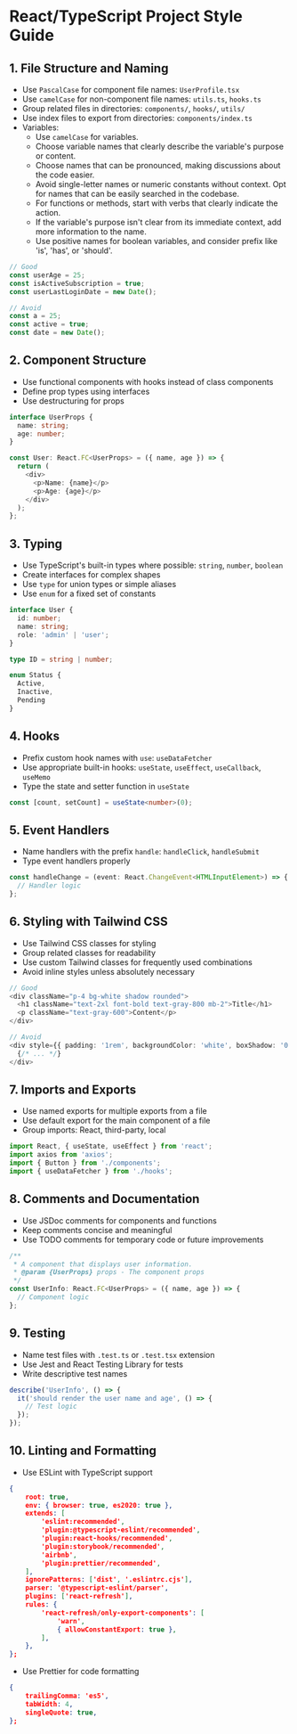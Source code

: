 # React/TypeScript Project Style Guide

## 1. File Structure and Naming

- Use ``PascalCase`` for component file names: `UserProfile.tsx`
- Use ``camelCase`` for non-component file names: `utils.ts`, `hooks.ts`
- Group related files in directories: `components/`, `hooks/`, `utils/`
- Use index files to export from directories: `components/index.ts`
- Variables:
	- Use ``camelCase`` for variables. 
	- Choose variable names that clearly describe the variable's purpose or content.
	- Choose names that can be pronounced, making discussions about the code easier.
	- Avoid single-letter names or numeric constants without context. Opt for names that can be easily searched in the codebase.
	- For functions or methods, start with verbs that clearly indicate the action.
	- If the variable's purpose isn't clear from its immediate context, add more information to the name.
	- Use positive names for boolean variables, and consider prefix like 'is', 'has', or 'should'.
```typescript
// Good
const userAge = 25;
const isActiveSubscription = true;
const userLastLoginDate = new Date();

// Avoid
const a = 25;
const active = true;
const date = new Date();
```

## 2. Component Structure

- Use functional components with hooks instead of class components
- Define prop types using interfaces
- Use destructuring for props

```typescript
interface UserProps {
  name: string;
  age: number;
}

const User: React.FC<UserProps> = ({ name, age }) => {
  return (
    <div>
      <p>Name: {name}</p>
      <p>Age: {age}</p>
    </div>
  );
};
```

## 3. Typing

- Use TypeScript's built-in types where possible: `string`, `number`, `boolean`
- Create interfaces for complex shapes
- Use `type` for union types or simple aliases
- Use `enum` for a fixed set of constants

```typescript
interface User {
  id: number;
  name: string;
  role: 'admin' | 'user';
}

type ID = string | number;

enum Status {
  Active,
  Inactive,
  Pending
}
```

## 4. Hooks

- Prefix custom hook names with `use`: `useDataFetcher`
- Use appropriate built-in hooks: `useState`, `useEffect`, `useCallback`, `useMemo`
- Type the state and setter function in `useState`

```typescript
const [count, setCount] = useState<number>(0);
```

## 5. Event Handlers

- Name handlers with the prefix `handle`: `handleClick`, `handleSubmit`
- Type event handlers properly

```typescript
const handleChange = (event: React.ChangeEvent<HTMLInputElement>) => {
  // Handler logic
};
```

## 6. Styling with Tailwind CSS

- Use Tailwind CSS classes for styling
- Group related classes for readability
- Use custom Tailwind classes for frequently used combinations
- Avoid inline styles unless absolutely necessary

```typescript
// Good
<div className="p-4 bg-white shadow rounded">
  <h1 className="text-2xl font-bold text-gray-800 mb-2">Title</h1>
  <p className="text-gray-600">Content</p>
</div>

// Avoid
<div style={{ padding: '1rem', backgroundColor: 'white', boxShadow: '0 1px 3px 0 rgba(0, 0, 0, 0.1)' }}>
  {/* ... */}
</div>
```

## 7. Imports and Exports

- Use named exports for multiple exports from a file
- Use default export for the main component of a file
- Group imports: React, third-party, local

```typescript
import React, { useState, useEffect } from 'react';
import axios from 'axios';
import { Button } from './components';
import { useDataFetcher } from './hooks';
```

## 8. Comments and Documentation

- Use JSDoc comments for components and functions
- Keep comments concise and meaningful
- Use TODO comments for temporary code or future improvements

```typescript
/**
 * A component that displays user information.
 * @param {UserProps} props - The component props
 */
const UserInfo: React.FC<UserProps> = ({ name, age }) => {
  // Component logic
};
```

## 9. Testing

- Name test files with `.test.ts` or `.test.tsx` extension
- Use Jest and React Testing Library for tests
- Write descriptive test names

```typescript
describe('UserInfo', () => {
  it('should render the user name and age', () => {
    // Test logic
  });
});
```

## 10. Linting and Formatting

- Use ESLint with TypeScript support
```json
{
	root: true,
	env: { browser: true, es2020: true },
	extends: [
		'eslint:recommended',
		'plugin:@typescript-eslint/recommended',
		'plugin:react-hooks/recommended',
		'plugin:storybook/recommended',
		'airbnb',
		'plugin:prettier/recommended',
	],
	ignorePatterns: ['dist', '.eslintrc.cjs'],
	parser: '@typescript-eslint/parser',
	plugins: ['react-refresh'],
	rules: {
		'react-refresh/only-export-components': [
			'warn',
			{ allowConstantExport: true },
		],
	},
};
```
- Use Prettier for code formatting
```json
{
	trailingComma: 'es5',
	tabWidth: 4,
	singleQuote: true,
};

```
